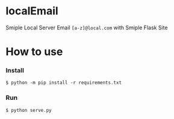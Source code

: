 # localEmail
Smiple Local Server Email `[a-z]@local.com` with  Smiple Flask Site 


# How to use 
### Install 
	$ python -m pip install -r requirements.txt

### Run 
	$ python serve.py 